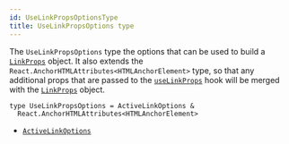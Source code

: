 ```yaml
---
id: UseLinkPropsOptionsType
title: UseLinkPropsOptions type
---
```


The `UseLinkPropsOptions` type the options that can be used to build a [`LinkProps`](./api/router/LinkPropsType) object. It also extends the `React.AnchorHTMLAttributes<HTMLAnchorElement>` type, so that any additional props that are passed to the [`useLinkProps`](./api/router/useLinkPropsHook) hook will be merged with the [`LinkProps`](./api/router/LinkPropsType) object.

```tsx
type UseLinkPropsOptions = ActiveLinkOptions &
  React.AnchorHTMLAttributes<HTMLAnchorElement>
```

- [`ActiveLinkOptions`](./api/router/ActiveLinkOptionsType)
